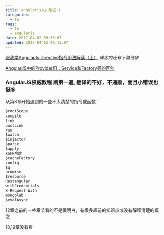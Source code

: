 ```yaml
---
title: angularjs入门笔记-1
categories:
  - fe
tags:
  - fe
  - angularjs
date: 2017-04-02 09:13:07
updated: 2017-04-02 09:13:07
---
```


[跟我学AngularJs:Directive指令用法解读（上）](http://blog.csdn.net/evankaka/article/details/51232895) *博客内还有下篇链接*

[AngularJS中的Provider们：Service和Factory等的区别](https://segmentfault.com/a/1190000003096933)

### AngularJS权威教程 刷第一遍, 翻译的不好，不通顺，而且小错误也挺多

从第8章开始遇到的一些不太清楚的指令或函数：
```js
$rootScope
compile
link
postLink
run
$watch
$injector
$parse
$apply
XSFR令牌
$cacheFactory
config
$q
promise
$resource
Restangular
withCredentials
X-Request-With
mongolab
$evalAsync
```

12章之前的一些章节看的不是很明白，有很多超前的知识点或没有解释清楚的概念

18,19章没有看